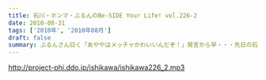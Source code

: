 ```yaml
---
title: 石川・ホンマ・ぶるんのBe-SIDE Your Life! vol.226-2
date: 2010-08-31
tags: ['2010年', '2010年08月']
draft: false
summary: ぶるんさん曰く「あややはメッチャかわいいんだぞ！」発言から早・・・先日の石川さんとの「Ｆ１」さんたちとのお仕事。「しーあがいなーそいほー」の真実がわかりました。ＮＡＭＡＥ
---
```


http://project-phi.ddo.jp/ishikawa/ishikawa226_2.mp3
